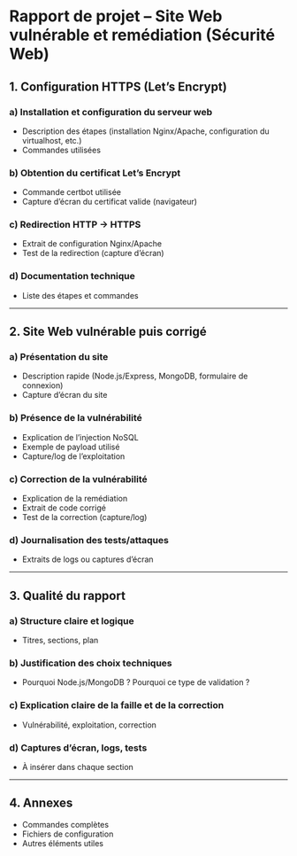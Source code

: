 # Rapport de projet – Site Web vulnérable et remédiation (Sécurité Web)

## 1. Configuration HTTPS (Let’s Encrypt)

### a) Installation et configuration du serveur web
- Description des étapes (installation Nginx/Apache, configuration du virtualhost, etc.)
- Commandes utilisées

### b) Obtention du certificat Let’s Encrypt
- Commande certbot utilisée
- Capture d’écran du certificat valide (navigateur)

### c) Redirection HTTP → HTTPS
- Extrait de configuration Nginx/Apache
- Test de la redirection (capture d’écran)

### d) Documentation technique
- Liste des étapes et commandes

---

## 2. Site Web vulnérable puis corrigé

### a) Présentation du site
- Description rapide (Node.js/Express, MongoDB, formulaire de connexion)
- Capture d’écran du site

### b) Présence de la vulnérabilité
- Explication de l’injection NoSQL
- Exemple de payload utilisé
- Capture/log de l’exploitation

### c) Correction de la vulnérabilité
- Explication de la remédiation
- Extrait de code corrigé
- Test de la correction (capture/log)

### d) Journalisation des tests/attaques
- Extraits de logs ou captures d’écran

---

## 3. Qualité du rapport

### a) Structure claire et logique
- Titres, sections, plan

### b) Justification des choix techniques
- Pourquoi Node.js/MongoDB ? Pourquoi ce type de validation ?

### c) Explication claire de la faille et de la correction
- Vulnérabilité, exploitation, correction

### d) Captures d’écran, logs, tests
- À insérer dans chaque section

---

## 4. Annexes
- Commandes complètes
- Fichiers de configuration
- Autres éléments utiles 